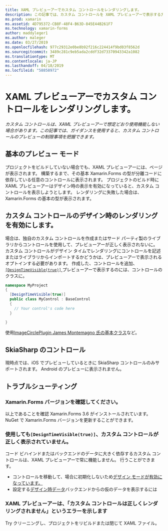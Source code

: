 ```yaml
---
title: XAML プレビューアーでカスタム コントロールをレンダリングします。
description: この記事では、カスタム コントロールを XAML プレビューアーで表示する方法について説明します。
ms.prod: xamarin
ms.assetid: 4D795372-CB8F-48F4-B63D-845E44B261F7
ms.technology: xamarin-forms
author: maddyleger1
ms.author: maleger
ms.date: 03/27/2019
ms.openlocfilehash: 977c29312e0be8b92f216c224414f9bd03f8562d
ms.sourcegitcommit: 3489c281c9eb5ada2cddf32d73370943342a1082
ms.translationtype: MT
ms.contentlocale: ja-JP
ms.lasthandoff: 04/18/2019
ms.locfileid: "58858972"
---
```

# <a name="render-custom-controls-in-the-xaml-previewer"></a>XAML プレビューアーでカスタム コントロールをレンダリングします。

_カスタム コントロールは、XAML プレビューアーで想定どおり使用機能しない場合があります。この記事では、ガイダンスを使用すると、カスタム コントロールのプレビューの制限事項を把握できます。_

## <a name="basic-preview-mode"></a>基本のプレビュー モード

プロジェクトをビルドしていない場合でも、XAML プレビューアーには、ページが表示されます。 構築するまで、その基本 Xamarin.Forms の型が分離コードに依存している任意のコントロールに表示されます。 プロジェクトのビルド時に XAML プレビューアーはデザイン時の表示を有効になっていると、カスタム コントロールを表示しようとします。 レンダリングに失敗した場合は、Xamarin.Forms の基本の型が表示されます。

## <a name="enable-design-time-rendering-for-custom-controls"></a>カスタム コントロールのデザイン時のレンダリングを有効にします。

場合は、独自のカスタム コントロールを作成またはサード パーティ製のライブラリからコントロールを使用して、プレビューアーが正しく表示されないに。 カスタム コントロールがデザイン タイムでレンダリングにコントロールを記述またはライブラリからインポートするかどうかは、プレビューアーで表示されるオプトインする必要があります。 作成した、コントロールを追加、 [ `[DesignTimeVisible(true)]` ](xref:System.ComponentModel.DesignTimeVisibleAttribute)プレビューアーで表示するのには、コントロールのクラスに。

```csharp
namespace MyProject
{
  [DesignTimeVisible(true)]
  public class MyControl : BaseControl
  {
    // Your control's code here
  }

}
```

使用[ImageCirclePlugin James Montemagno 氏の基本クラス](https://github.com/jamesmontemagno/ImageCirclePlugin/blob/master/src/ImageCircle/CircleImage.shared.cs)など。


## <a name="skiasharp-controls"></a>SkiaSharp のコントロール

現時点では、iOS でプレビューしているときに SkiaSharp コントロールのみサポートされます。 Android のプレビューに表示されません。

## <a name="troubleshooting"></a>トラブルシューティング

### <a name="check-your-xamarinforms-version"></a>Xamarin.Forms バージョンを確認してください。
以上であることを確認 Xamarin.Forms 3.6 がインストールされています。 NuGet で Xamarin.Forms バージョンを更新することができます。

### <a name="even-with-designtimevisibletrue-my-custom-control-isnt-rendering-properly"></a>使用しても`[DesignTimeVisible(true)]`、カスタム コントロールが正しく表示されていません。
コード ビハインドまたはバックエンドのデータに大きく依存するカスタム コントロールは、XAML プレビューアーで常に機能しません。 行うことができます。
* コントロールを移動して、場合に初期化しないため[デザイン モードが有効になっています。](index.md#detect-design-mode)
* 設定する[デザイン時データ](design-time-data.md)バックエンドからの仮のデータを表示するには

### <a name="the-xaml-previewer-shows-the-error-custom-controls-arent-rendering-properly"></a>XAML プレビューアーは、「カスタム コントロールは正しくレンダリングされません」というエラーを示します
Try クリーニングし、プロジェクトをリビルドまたは閉じて XAML ファイル。
